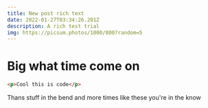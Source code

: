 ```yaml
---
title: New post rich text
date: 2022-01-27T03:34:26.201Z
description: A rich test trial
img: https://picsum.photos/1000/800?random=5
---
```

# Big what time come on

```html
<p>Cool this is code</p>
```

Thans stuff in the bend and more times like these you're in the know